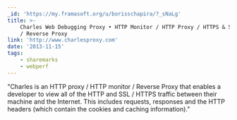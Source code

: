 ```yaml
---
_id: 'https://my.framasoft.org/u/borisschapira/?_sNaLg'
title: >-
    Charles Web Debugging Proxy • HTTP Monitor / HTTP Proxy / HTTPS & SSL Proxy
    / Reverse Proxy
link: 'http://www.charlesproxy.com'
date: '2013-11-15'
tags:
    - sharemarks
    - webperf
---
```


<div class="markdown"><p>&quot;Charles is an HTTP proxy / HTTP monitor / Reverse Proxy that enables a developer to view all of the HTTP and SSL / HTTPS traffic between their machine and the Internet. This includes requests, responses and the HTTP headers (which contain the cookies and caching information).&quot;
</p></div>
